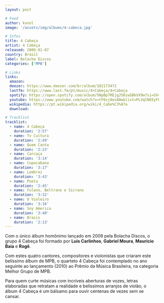 ```yaml
---
layout: post

# Feed
author: kvnol
image: '/assets/img/albums/4-cabeca.jpg'

# Infos
title: 4 Cabeça
artist: 4 Cabeça
released: 2009-01-07
country: Brasil
label: Bolacha Discos
categories: ['MPB']

# Links
links:
  amazon:
  deezer: https://www.deezer.com/br/album/102173472
  lastfm: https://www.last.fm/pt/music/4+Cabeça/4+Cabeça
  spotify: https://open.spotify.com/album/5NpBp7REjgJ50iwSBkVX9w?si=SV4lU0HoS0SgxRoFE_aZ6w
  youtube: https://www.youtube.com/watch?v=tF6xj8esA0w&list=PLVqlNEEyF8zRGhAnADQXuk7UrxEZx4Wiw
  wikipedia: https://pt.wikipedia.org/wiki/4_Cabe%C3%A7a
  download:

# Tracklist
tracklist:
  - name: 4 Cabeça
    duration: '2:57'
  - name: Tv Cultura
    duration: '2:49'
  - name: Quem Canta
    duration: '2:23'
  - name: Carcaça
    duration: '3:14'
  - name: Copacabana
    duration: '3:17'
  - name: Lembrei
    duration: '3:43'
  - name: Poeta
    duration: '2:45'
  - name: Fulano, Beltrano e Sicrano
    duration: '3:32'
  - name: O Violeiro
    duration: '3:16'
  - name: Soy America
    duration: '3:40'
  - name: Brasis
    duration: '2:13'
---
```


Com o único álbum homônimo lançado em 2009 pela Bolacha Discos, o grupo 4 Cabeça foi formado por **Luis Carlinhos**, **Gabriel Moura**, **Maurício Baia** e **Rogê**.

Com estes quatro cantores, compositores e violonistas que criaram este belíssimo álbum de MPB, o quarteto 4 Cabeça foi contemplado no ano seguinte ao lançamento (2010) ao Prêmio da Música Brasileira, na categoria Melhor Grupo de MPB.

Para quem curte músicas com incríveis aberturas de vozes, letras elaboradas que retratam a realidade e belíssimos arranjos de violão, o álbum 4 Cabeça é um bálsamo para ouvir centenas de vezes sem se cansar.
